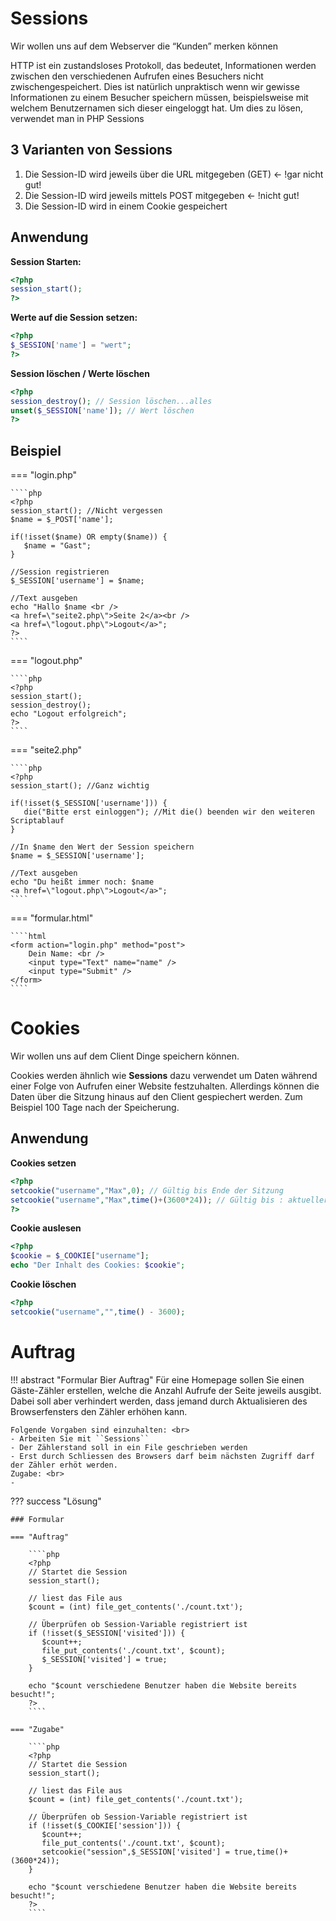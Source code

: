 # Sessions
Wir wollen uns auf dem Webserver die “Kunden” merken können

HTTP ist ein zustandsloses Protokoll, das bedeutet, Informationen werden zwischen den verschiedenen Aufrufen eines Besuchers nicht zwischengespeichert. Dies ist natürlich unpraktisch wenn wir gewisse Informationen zu einem Besucher speichern müssen, beispielsweise mit welchem Benutzernamen sich dieser eingeloggt hat. Um dies zu lösen, verwendet man in PHP Sessions

## 3 Varianten von Sessions

1. Die Session-ID wird jeweils über die URL mitgegeben (GET) <- !gar nicht gut!
2. Die Session-ID wird jeweils mittels POST mitgegeben <- !nicht gut!
3. Die Session-ID wird in einem Cookie gespeichert

## Anwendung

**Session Starten:**
```php
<?php
session_start();
?>
```

**Werte auf die Session setzen:**
```php
<?php
$_SESSION['name'] = "wert";
?>
```

**Session löschen / Werte löschen**
````php
<?php
session_destroy(); // Session löschen...alles
unset($_SESSION['name']); // Wert löschen
?>
````

## Beispiel

=== "login.php"

    ````php
    <?php
    session_start(); //Nicht vergessen
    $name = $_POST['name'];
    
    if(!isset($name) OR empty($name)) {
       $name = "Gast";
    }
    
    //Session registrieren
    $_SESSION['username'] = $name;
    
    //Text ausgeben
    echo "Hallo $name <br />
    <a href=\"seite2.php\">Seite 2</a><br />
    <a href=\"logout.php\">Logout</a>";
    ?>
    ````

=== "logout.php"

    ````php
    <?php
    session_start();
    session_destroy();
    echo "Logout erfolgreich";
    ?>
    ````

=== "seite2.php"

    ````php
    <?php
    session_start(); //Ganz wichtig
    
    if(!isset($_SESSION['username'])) {
       die("Bitte erst einloggen"); //Mit die() beenden wir den weiteren Scriptablauf   
    }
    
    //In $name den Wert der Session speichern
    $name = $_SESSION['username'];
    
    //Text ausgeben
    echo "Du heißt immer noch: $name
    <a href=\"logout.php\">Logout</a>";
    ````

=== "formular.html"

    ````html
    <form action="login.php" method="post">
        Dein Name: <br />
        <input type="Text" name="name" />
        <input type="Submit" />
    </form>
    ````

# Cookies
Wir wollen uns auf dem Client Dinge speichern können.

Cookies werden ähnlich wie **Sessions** dazu verwendet um Daten während einer Folge von Aufrufen einer Website festzuhalten.
Allerdings können die Daten über die Sitzung hinaus auf den Client gespiechert werden. Zum Beispiel 100 Tage nach der Speicherung.

## Anwendung
**Cookies setzen**
````php
<?php
setcookie("username","Max",0); // Gültig bis Ende der Sitzung
setcookie("username","Max",time()+(3600*24)); // Gültig bis : aktueller Zeitpunkt plus 24h
?>
````

**Cookie auslesen**
````php
<?php
$cookie = $_COOKIE["username"];
echo "Der Inhalt des Cookies: $cookie";
````
**Cookie löschen**
````php
<?php
setcookie("username","",time() - 3600);
````

# Auftrag
!!! abstract "Formular Bier Auftrag"
    Für eine Homepage sollen Sie einen Gäste-Zähler erstellen, welche die Anzahl Aufrufe der Seite jeweils ausgibt.
    Dabei soll aber verhindert werden, dass jemand durch Aktualisieren des Browserfensters den Zähler erhöhen kann.

    Folgende Vorgaben sind einzuhalten: <br>
    - Arbeiten Sie mit ``Sessions``
    - Der Zählerstand soll in ein File geschrieben werden
    - Erst durch Schliessen des Browsers darf beim nächsten Zugriff darf der Zähler erhöt werden.
    Zugabe: <br>
    - 

??? success "Lösung"

    ### Formular

    === "Auftrag"

        ````php
        <?php
        // Startet die Session
        session_start();

        // liest das File aus
        $count = (int) file_get_contents('./count.txt'); 

        // Überprüfen ob Session-Variable registriert ist
        if (!isset($_SESSION['visited'])) {
           $count++;
           file_put_contents('./count.txt', $count);
           $_SESSION['visited'] = true;
        }

        echo "$count verschiedene Benutzer haben die Website bereits besucht!";
        ?>
        ````

    === "Zugabe"

        ````php
        <?php
        // Startet die Session
        session_start();

        // liest das File aus
        $count = (int) file_get_contents('./count.txt'); 

        // Überprüfen ob Session-Variable registriert ist
        if (!isset($_COOKIE['session'])) {
           $count++;
           file_put_contents('./count.txt', $count);
           setcookie("session",$_SESSION['visited'] = true,time()+(3600*24));
        }

        echo "$count verschiedene Benutzer haben die Website bereits besucht!";
        ?>
        ````
